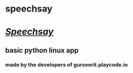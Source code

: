 # speechsay
<h1><i><u><b>Speechsay</b></u></i></h1>
<h2>basic python linux app</h2>
<h3>made by the developers of gurseerit.playcode.io</h3> 
